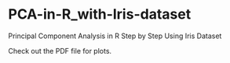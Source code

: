 # PCA-in-R_with-Iris-dataset
Principal Component Analysis in R Step by Step Using Iris Dataset


Check out the PDF file for plots.
